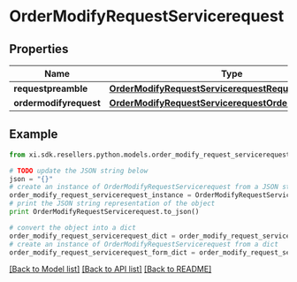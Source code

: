 # OrderModifyRequestServicerequest


## Properties

Name | Type | Description | Notes
------------ | ------------- | ------------- | -------------
**requestpreamble** | [**OrderModifyRequestServicerequestRequestpreamble**](OrderModifyRequestServicerequestRequestpreamble.md) |  | [optional] 
**ordermodifyrequest** | [**OrderModifyRequestServicerequestOrdermodifyrequest**](OrderModifyRequestServicerequestOrdermodifyrequest.md) |  | [optional] 

## Example

```python
from xi.sdk.resellers.python.models.order_modify_request_servicerequest import OrderModifyRequestServicerequest

# TODO update the JSON string below
json = "{}"
# create an instance of OrderModifyRequestServicerequest from a JSON string
order_modify_request_servicerequest_instance = OrderModifyRequestServicerequest.from_json(json)
# print the JSON string representation of the object
print OrderModifyRequestServicerequest.to_json()

# convert the object into a dict
order_modify_request_servicerequest_dict = order_modify_request_servicerequest_instance.to_dict()
# create an instance of OrderModifyRequestServicerequest from a dict
order_modify_request_servicerequest_form_dict = order_modify_request_servicerequest.from_dict(order_modify_request_servicerequest_dict)
```
[[Back to Model list]](../README.md#documentation-for-models) [[Back to API list]](../README.md#documentation-for-api-endpoints) [[Back to README]](../README.md)


